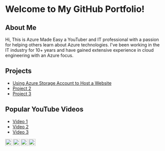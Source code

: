 # Welcome to My GitHub Portfolio!
## About Me

Hi, This is Azure Made Easy a YouTuber and IT professional with a passion for helping others learn about Azure technologies. I've been working in the IT industry for 10+ years and have gained extensive experience in cloud engineering with an Azure focus. 




## Projects

* [Using Azure Storage Account to Host a Website ](https://github.com/azuremadeeasy/azurestorage)
* [Project 2](https://github.com/username/project2)
* [Project 3](https://github.com/username/project3)

## Popular YouTube Videos

* [Video 1](https://www.youtube.com/watch?v=video1)
* [Video 2](https://www.youtube.com/watch?v=video2)
* [Video 3](https://www.youtube.com/watch?v=video3)

[<img align="left" alt="YOURNAME | YouTube" width="22px" src="https://cdn.jsdelivr.net/npm/simple-icons@v3/icons/youtube.svg" />][youtube]
[<img align="left" alt="YOURNAME | Twitter" width="22px" src="https://cdn.jsdelivr.net/npm/simple-icons@v3/icons/twitter.svg" />][twitter]
[<img align="left" alt="YOURNAME | LinkedIn" width="22px" src="https://cdn.jsdelivr.net/npm/simple-icons@v3/icons/linkedin.svg" />][linkedin]
[<img align="left" alt="YOURNAME | Instagram" width="22px" src="https://cdn.jsdelivr.net/npm/simple-icons@v3/icons/instagram.svg" />][instagram]

[twitter]: https://twitter.com/YOURNAME
[youtube]: https://www.youtube.com/c/YOURNAME
[instagram]: https://www.instagram.com/YOURNAME
[linkedin]: https://linkedin.com/in/YOURNAME
